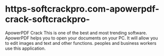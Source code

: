 # https-softcrackpro.com-apowerpdf-crack-softcrackpro-
ApowerPDF Crack  This is one of the best and most trending software. ApowerPDF helps you to open your documents on your PC. It will allow you to edit images and text and other functions. peoples and business workers use this application.

